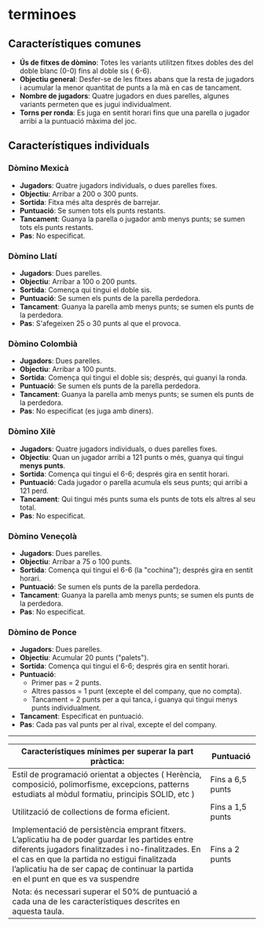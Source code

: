 # terminoes

## Característiques comunes

- **Ús de fitxes de dòmino**: Totes les variants utilitzen fitxes dobles des del doble blanc (0-0) fins al doble sis (
  6-6).
- **Objectiu general**: Desfer-se de les fitxes abans que la resta de jugadors i acumular la menor quantitat de punts a
  la mà en cas de tancament.
- **Nombre de jugadors**: Quatre jugadors en dues parelles, algunes variants permeten que es jugui individualment.
- **Torns per ronda**: Es juga en sentit horari fins que una parella o jugador arribi a la puntuació màxima del joc.

## Característiques individuals

### Dòmino Mexicà

- **Jugadors**: Quatre jugadors individuals, o dues parelles fixes.
- **Objectiu**: Arribar a 200 o 300 punts.
- **Sortida**: Fitxa més alta després de barrejar.
- **Puntuació**: Se sumen tots els punts restants.
- **Tancament**: Guanya la parella o jugador amb menys punts; se sumen tots els punts restants.
- **Pas**: No especificat.

### Dòmino Llatí

- **Jugadors**: Dues parelles.
- **Objectiu**: Arribar a 100 o 200 punts.
- **Sortida**: Comença qui tingui el doble sis.
- **Puntuació**: Se sumen els punts de la parella perdedora.
- **Tancament**: Guanya la parella amb menys punts; se sumen els punts de la perdedora.
- **Pas**: S'afegeixen 25 o 30 punts al que el provoca.

### Dòmino Colombià

- **Jugadors**: Dues parelles.
- **Objectiu**: Arribar a 100 punts.
- **Sortida**: Comença qui tingui el doble sis; després, qui guanyi la ronda.
- **Puntuació**: Se sumen els punts de la parella perdedora.
- **Tancament**: Guanya la parella amb menys punts; se sumen els punts de la perdedora.
- **Pas**: No especificat (es juga amb diners).

### Dòmino Xilè

- **Jugadors**: Quatre jugadors individuals, o dues parelles fixes.
- **Objectiu**: Quan un jugador arribi a 121 punts o més, guanya qui tingui **menys punts**.
- **Sortida**: Comença qui tingui el 6-6; després gira en sentit horari.
- **Puntuació**: Cada jugador o parella acumula els seus punts; qui arribi a 121 perd.
- **Tancament**: Qui tingui més punts suma els punts de tots els altres al seu total.
- **Pas**: No especificat.

### Dòmino Veneçolà

- **Jugadors**: Dues parelles.
- **Objectiu**: Arribar a 75 o 100 punts.
- **Sortida**: Comença qui tingui el 6-6 (la "cochina"); després gira en sentit horari.
- **Puntuació**: Se sumen els punts de la parella perdedora.
- **Tancament**: Guanya la parella amb menys punts; se sumen els punts de la perdedora.
- **Pas**: No especificat.

### Dòmino de Ponce

- **Jugadors**: Dues parelles.
- **Objectiu**: Acumular 20 punts ("palets").
- **Sortida**: Comença qui tingui el 6-6; després gira en sentit horari.
- **Puntuació**:
    - Primer pas = 2 punts.
    - Altres passos = 1 punt (excepte el del company, que no compta).
    - Tancament = 2 punts per a qui tanca, i guanya qui tingui menys punts individualment.
- **Tancament**: Especificat en puntuació.
- **Pas**: Cada pas val punts per al rival, excepte el del company.

---

| Característiques mínimes per superar la part pràctica:                                                                                                                                                                                                                                        | Puntuació        |
|-----------------------------------------------------------------------------------------------------------------------------------------------------------------------------------------------------------------------------------------------------------------------------------------------|------------------|
| Estil de programació orientat a objectes ( Herència, composició, polimorfisme, excepcions, patterns estudiats al mòdul formatiu, principis SOLID, etc )                                                                                                                                       | Fins a 6,5 punts |
| Utilització de collections de forma eficient.                                                                                                                                                                                                                                                 | Fins a 1,5 punts |
| Implementació de persistència emprant fitxers. L’aplicatiu ha de poder guardar les partides entre diferents jugadors finalitzades i no-finalitzades. En el cas en que la partida no estigui finalitzada l’aplicatiu ha de ser capaç de continuar la partida en el punt en que es va suspendre | Fins a 2 punts   |
| Nota: és necessari superar el 50% de puntuació a cada una de les característiques descrites en aquesta taula.                                                                                                                                                                                 |                  |